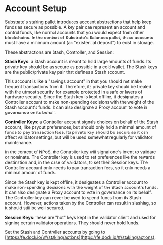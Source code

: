 # Account Setup

Substrate's staking pallet introduces account abstractions that help keep funds as secure as possible. A key pair can represent an account and control funds, like normal accounts that you would expect from other blockchains. In the context of Substrate's Balances pallet, these accounts must have a minimum amount \(an "existential deposit"\) to exist in storage.

These abstractions are Stash, Controller, and Session:

**Stash Keys**: a Stash account is meant to hold large amounts of funds. Its private key should be as secure as possible in a cold wallet. The Stash keys are the public/private key pair that defines a Stash account.

This account is like a "savings account" in that you should not make frequent transactions from it. Therefore, its private key should be treated with the utmost security, for example protected in a safe or layers of hardware security. Since the Stash key is kept offline, it designates a Controller account to make non-spending decisions with the weight of the Stash account's funds. It can also designate a Proxy account to vote in governance on its behalf.



**Controller Keys**: a Controller account signals choices on behalf of the Stash account, like payout preferences, but should only hold a minimal amount of funds to pay transaction fees. Its private key should be secure as it can affect validator settings, but will be used somewhat regularly for validator maintenance.

In the context of NPoS, the Controller key will signal one's intent to validate or nominate. The Controller key is used to set preferences like the rewards destination and, in the case of validators, to set their Session keys. The Controller account only needs to pay transaction fees, so it only needs a minimal amount of funds.

Since the Stash key is kept offline, it designates a Controller account to make non-spending decisions with the weight of the Stash account's funds. It can also designate a Proxy account to vote in governance on its behalf. The Controller key can never be used to spend funds from its Stash account. However, actions taken by the Controller can result in slashing, so it should still be well secured.  


**Session Keys**: these are "hot" keys kept in the validator client and used for signing certain validator operations. They should never hold funds. 

Set the Stash and Controller accounts by going to [https://fe.dock.io/\#/staking/actions](https://fe.dock.io/#/staking/actions).  


